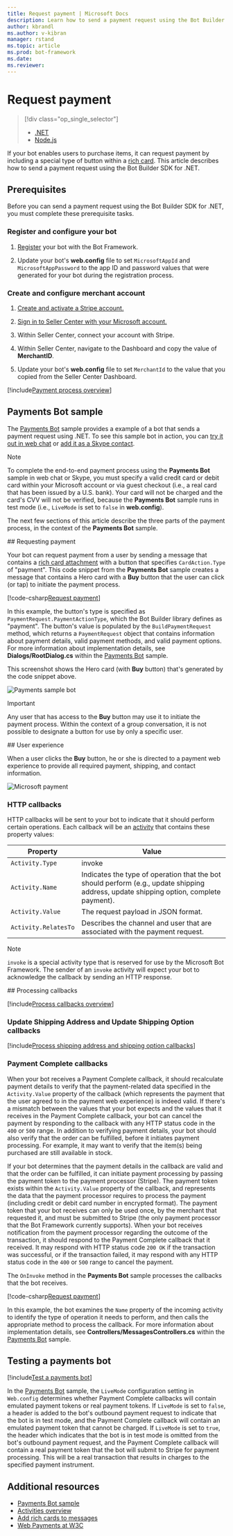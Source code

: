 ```yaml
---
title: Request payment | Microsoft Docs
description: Learn how to send a payment request using the Bot Builder SDK for .NET.
author: kbrandl
ms.author: v-kibran
manager: rstand
ms.topic: article
ms.prod: bot-framework
ms.date: 
ms.reviewer: 
---
```


# Request payment
> [!div class="op_single_selector"]
> - [.NET](../dotnet/bot-builder-dotnet-request-payment.md)
> - [Node.js](../nodejs/bot-builder-nodejs-request-payment.md)

If your bot enables users to purchase items, it can request payment by including 
a special type of button within a [rich card](~/dotnet/bot-builder-dotnet-add-rich-card-attachments.md). 
This article describes how to send a payment request using the Bot Builder SDK for .NET.

## Prerequisites

Before you can send a payment request using the Bot Builder SDK for .NET, you must complete these prerequisite tasks.

### Register and configure your bot

1. [Register](~/portal-register-bot.md) your bot with the Bot Framework.

2. Update your bot's **web.config** file to set `MicrosoftAppId` and `MicrosoftAppPassword` to the app ID and password values that were generated for your bot during the registration process. 

### Create and configure merchant account

1. <a href="https://dashboard.stripe.com/register" target="_blank">Create and activate a Stripe account.</a>

2. <a href="https://seller.microsoft.com/en-us/dashboard/registration/seller/?accountprogram=skypebots&setvar=fltsellerregistration:1" target="_blank">Sign in to Seller Center with your Microsoft account.</a>

3. Within Seller Center, connect your account with Stripe.

4. Within Seller Center, navigate to the Dashboard and copy the value of **MerchantID**.

5. Update your bot's **web.config** file to set `MerchantId` to the value that you copied from the Seller Center Dashboard. 

[!include[Payment process overview](~/includes/snippet-payment-process-overview.md)]

## Payments Bot sample

The <a href="https://fuselabs.visualstudio.com/_git/PaymentSample?path=/csharp&version=GBmaster&_a=contents" target="_blank">Payments Bot</a> sample provides a example of a bot that sends a payment request 
using .NET. 
To see this sample bot in action, you can 
<a href="https://webchat.botframework.com/embed/paymentsample?s=d39Bk7JOMzQ.cwA.Rig.dumLki9bs3uqfWFMjXPn5PFnQVmT2VAVR1Zl1iPi07k" target="_blank">try it out in web chat</a> or
<a href="https://join.skype.com/bot/9fbc0f17-43eb-40fe-bf3b-af151e6ce45e" target="_blank">add it as a Skype 
contact</a>. 

> [!NOTE]
> To complete the end-to-end payment process using the **Payments Bot** sample in web chat or Skype, 
> you must specify a valid credit card or debit card within your Microsoft account or via guest checkout 
> (i.e., a real card that has been issued by a U.S. bank). 
> Your card will not be charged and the card's CVV will not be verified, 
> because the **Payments Bot** sample runs in test mode (i.e., `LiveMode` is set to `false` in **web.config**).

The next few sections of this article describe the three parts of the payment process, 
in the context of the **Payments Bot** sample.

##<a id="request-payment"></a> Requesting payment

Your bot can request payment from a user by sending a message that contains a 
[rich card attachment](~/dotnet/bot-builder-dotnet-add-rich-card-attachments.md) with a button that specifies 
`CardAction.Type` of "payment". 
This code snippet from the **Payments Bot** sample creates a message that contains a Hero card with a **Buy** button that the user can click (or tap) to initiate the payment process. 

[!code-csharp[Request payment](~/includes/code/dotnet-request-payment.cs#requestPayment)]

In this example, the button's type is specified as `PaymentRequest.PaymentActionType`, which 
the Bot Builder library defines as "payment". 
The button's value is populated by the `BuildPaymentRequest` method, which returns 
a `PaymentRequest` object that contains information about payment details, valid payment methods, 
and valid payment options. 
For more information about implementation details, see **Dialogs/RootDialog.cs** within the 
<a href="https://fuselabs.visualstudio.com/_git/PaymentSample?path=/csharp&version=GBmaster&_a=contents" target="_blank">Payments Bot</a> sample.

This screenshot shows the Hero card (with **Buy** button) that's generated by the code snippet above. 
 
![Payments sample bot](~/media/payments-bot-buy.png) 

> [!IMPORTANT]
> Any user that has access to the **Buy** button may use it to initiate the payment process. 
> Within the context of a group conversation, it is not possible to designate a button for use by only 
> a specific user. 

##<a id="user-experience"></a> User experience

When a user clicks the **Buy** button, he or she is directed to a payment web experience to provide all required payment, shipping, and contact information. 

![Microsoft payment](~/media/microsoft-payment.png)

### HTTP callbacks

HTTP callbacks will be sent to your bot to indicate that it should perform certain operations. 
Each callback will be an [activity](~/dotnet/bot-builder-dotnet-activities.md) 
that contains these property values: 

| Property | Value |
|----|----|
| `Activity.Type` | invoke | 
| `Activity.Name` | Indicates the type of operation that the bot should perform (e.g., update shipping address, update shipping option, complete payment). | 
| `Activity.Value` | The request payload in JSON format. | 
| `Activity.RelatesTo` |  Describes the channel and user that are associated with the payment request. | 

> [!NOTE]
> `invoke` is a special activity type that is reserved for use by the Microsoft Bot Framework. 
> The sender of an `invoke` activity will expect your bot to acknowledge the callback by sending an HTTP response.

##<a id="process-callbacks"></a> Processing callbacks

[!include[Process callbacks overview](~/includes/snippet-payment-process-callbacks-overview.md)]

### Update Shipping Address and Update Shipping Option callbacks

[!include[Process shipping address and shipping option callbacks](~/includes/snippet-payment-process-callbacks-1.md)]

### Payment Complete callbacks

When your bot receives a Payment Complete callback, 
it should recalculate payment details to verify that the payment-related data specified in the `Activity.Value` property 
of the callback (which represents the payment that the user agreed to in the payment web experience) is indeed valid. 
If there's a mismatch between the values that your bot expects and the values that it receives in the 
Payment Complete callback, your bot can cancel the payment by responding to the callback with any 
HTTP status code in the `400` or `500` range. 
In addition to verifying payment details, your bot should also verify that the order can be fulfilled, 
before it initiates payment processing. 
For example, it may want to verify that the item(s) being purchased are still available in stock. 

If your bot determines that the payment details in the callback are valid and that the order can be fulfilled, 
it can initiate payment processing by passing the payment token to the payment processor (Stripe). 
The payment token exists within the `Activity.Value` property of the callback, and represents 
the data that the payment processor requires to process the payment (including credit or debit card number
in encrypted format). 
The payment token that your bot receives can only be used once, by the merchant that requested it, and
must be submitted to Stripe (the only payment processor that the Bot Framework currently supports). 
When your bot receives notification from the payment processor regarding the outcome of the transaction, 
it should respond to the Payment Complete callback that it received. 
It may respond with HTTP status code `200 OK` if the transaction was successful, or if the transaction failed, 
it may respond with any 
HTTP status code in the `400` or `500` range to cancel the payment.

The `OnInvoke` method in the **Payments Bot** sample processes the callbacks that the bot receives. 

[!code-csharp[Request payment](~/includes/code/dotnet-request-payment.cs#processCallback)]

In this example, the bot examines the `Name` property of the incoming activity to identify the type of 
operation it needs to perform, and then calls the appropriate method to process the callback. 
For more information about implementation details, see **Controllers/MessagesControllers.cs** 
within the <a href="https://fuselabs.visualstudio.com/_git/PaymentSample?path=/csharp&version=GBmaster&_a=contents" target="_blank">Payments Bot</a> sample.

## Testing a payments bot

[!include[Test a payments bot](~/includes/snippet-payment-test-bot.md)]

In the <a href="https://fuselabs.visualstudio.com/_git/PaymentSample?path=/csharp&version=GBmaster&_a=contents" target="_blank">Payments Bot</a> sample, the `LiveMode` configuration setting in `Web.config` determines whether 
Payment Complete callbacks will contain emulated payment tokens or real payment tokens. If `LiveMode` is set to `false`, a header is added to the bot's outbound payment request to indicate that the bot is in test mode, and the Payment Complete callback will contain an emulated payment token that cannot be charged. If `LiveMode` is set to `true`, the header which indicates that the bot is in test mode is omitted from the bot's outbound payment request, and the Payment Complete callback will contain a real payment token that the bot will submit to Stripe for payment processing. This will be a real transaction that results in charges to the specified payment instrument. 

## Additional resources

- <a href="https://fuselabs.visualstudio.com/_git/PaymentSample?path=/csharp&version=GBmaster&_a=contents" target="_blank">Payments Bot sample</a>
- [Activities overview](~/dotnet/bot-builder-dotnet-activities.md)
- [Add rich cards to messages](~/dotnet/bot-builder-dotnet-add-rich-card-attachments.md)
- <a href="http://www.w3.org/Payments/" target="_blank">Web Payments at W3C</a> 